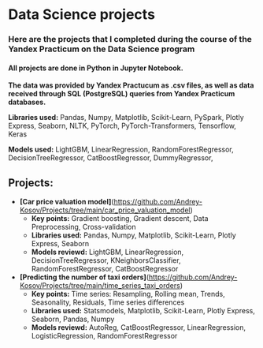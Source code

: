 # Data Science projects

### Here are the projects that I completed during the course of the Yandex Practicum on the Data Science program

#### **All projects are done in Python in Jupyter Notebook.**

**The data was provided by Yandex Practucum as .csv files, as well as data received through SQL (PostgreSQL) queries from Yandex Practicum databases.**

**Libraries used:** Pandas, Numpy, Matplotlib, Scikit-Learn, PySpark, Plotly Express, Seaborn, NLTK, PyTorch, PyTorch-Transformers, Tensorflow, Keras

**Models used:** LightGBM,  LinearRegression, RandomForestRegressor, DecisionTreeRegressor, CatBoostRegressor, DummyRegressor,

## Projects:
- **[Car price valuation model]**(https://github.com/Andrey-Kosov/Projects/tree/main/car_price_valuation_model)
  - **Key points:** Gradient boosting, Gradient descent, Data Preprocessing, Cross-validation
  - **Libraries used:** Pandas, Numpy, Matplotlib, Scikit-Learn, Plotly Express, Seaborn
  - **Models reviewd:** LightGBM, LinearRegression, DecisionTreeRegressor, KNeighborsClassifier, RandomForestRegressor, CatBoostRegressor
- **[Predicting the number of taxi orders]**(https://github.com/Andrey-Kosov/Projects/tree/main/time_series_taxi_orders)
  - **Key points:** Time series: Resampling, Rolling mean, Trends, Seasonality, Residuals, Time series differences
  - **Libraries used:** Statsmodels, Matplotlib, Scikit-Learn, Plotly Express, Seaborn, Pandas, Numpy
  - **Models reviewd:** AutoReg, CatBoostRegressor, LinearRegression, LogisticRegression, RandomForestRegressor 




